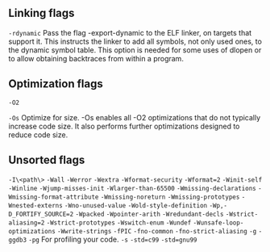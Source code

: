 ## Linking flags

`-rdynamic` Pass the flag -export-dynamic to the ELF linker, on targets that support it. This instructs the linker to add all symbols, not only used ones, to the dynamic symbol table. This option is needed for some uses of dlopen or to allow obtaining backtraces from within a program. 

## Optimization flags

`-O2`

`-Os` Optimize for size. -Os enables all -O2 optimizations that do not typically increase code size. It also performs further optimizations designed to reduce code size.

## Unsorted flags

`-I\<path\>`
`-Wall`
`-Werror` 
`-Wextra`
`-Wformat-security`
`-Wformat=2`
`-Winit-self`
`-Winline`
`-Wjump-misses-init`
`-Wlarger-than-65500`
`-Wmissing-declarations`
`-Wmissing-format-attribute`
`-Wmissing-noreturn`
`-Wmissing-prototypes`
`-Wnested-externs`
`-Wno-unused-value` 
`-Wold-style-definition`
`-Wp,-D_FORTIFY_SOURCE=2`
`-Wpacked`
`-Wpointer-arith`
`-Wredundant-decls`
`-Wstrict-aliasing=2`
`-Wstrict-prototypes`
`-Wswitch-enum`
`-Wundef`
`-Wunsafe-loop-optimizations`
`-Wwrite-strings`
`-fPIC`
`-fno-common`
`-fno-strict-aliasing`
`-g`
`-ggdb3`
`-pg` For profiling your code.
`-s`
`-std=c99`
`-std=gnu99`
